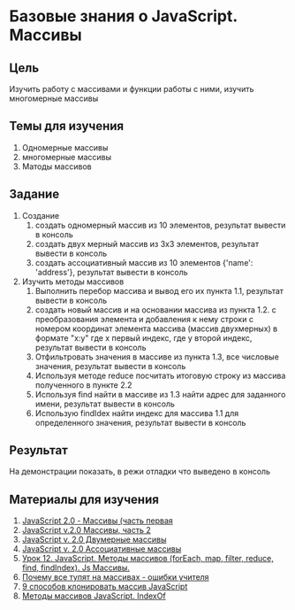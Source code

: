 # Базовые знания о JavaScript. Массивы

## Цель

Изучить работу с массивами и функции работы с ними, изучить многомерные массивы

## Темы для изучения

1. Одномерные массивы
2. многомерные массивы
3. Матоды массивов

## Задание

1. Создание
   1. создать одномерный массив из 10 элементов, результат вывести в консоль
   2. создать двух мерный массив из 3х3 элементов, результат вывести в консоль
   3. создать ассоциативный массив из 10 элементов {'name': 'address'}, результат вывести в консоль
2. Изучить методы массивов
   1. Выполнить перебор массива и вывод его их пункта 1.1, результат вывести в консоль
   2. создать новый массив и на основании массива из пункта 1.2. с преобразования элемента и добавления к нему строки с номером координат элемента массива (массив двухмерных) в формате "x:y" где x первый индекс, где y второй индекс, результат вывести в консоль
   3. Отфильтровать значения в массиве из пункта 1.3, все числовые значения, результат вывести в консоль
   4. Используя методе reduce посчитать итоговую строку из массива полученного в пункте 2.2
   5. Используя find найти в массиве из 1.3 найти адрес для заданного имени, результат вывести в консоль
   6. Использую findIdex найти индекс для массива 1.1 для определенного значения, результат вывести в консоль

## Результат

На демонстрации показать, в режи отладки что выведено в консоль

## Материалы для изучения

1. [JavaScript 2.0 - Массивы (часть первая](https://youtu.be/lhM19KI45y4?list=PLM7wFzahDYnEltE-aVGhRHYPwIJn0Xquu)
2. [JavaScript v.2.0 Массивы, часть 2](https://youtu.be/nMm2g6TOdr8?list=PLM7wFzahDYnEltE-aVGhRHYPwIJn0Xquu)
3. [JavaScript v. 2.0 Двумерные массивы](https://youtu.be/VrCzeQSbar8?list=PLM7wFzahDYnEltE-aVGhRHYPwIJn0Xquu)
4. [JavaScript v. 2.0 Ассоциативные массивы](https://youtu.be/yXzUqPtOJ8c?list=PLM7wFzahDYnEltE-aVGhRHYPwIJn0Xquu)
5. [Урок 12. JavaScript. Методы массивов (forEach, map, filter, reduce, find, findIndex). Js Массивы.](https://youtu.be/nEabP9CYCAQ)
6. [Почему все тупят на массивах - ошибки учителя](https://youtu.be/asGfn6RE_g0?list=PLM7wFzahDYnEltE-aVGhRHYPwIJn0Xquu)
7. [9 способов клонировать массив JavaScript](https://youtu.be/9fpxuvIQ_nA?list=PLM7wFzahDYnEltE-aVGhRHYPwIJn0Xquu)
8. [Методы массивов JavaScript. IndexOf](https://youtu.be/U7WpL5zQMwc?list=PLM7wFzahDYnEltE-aVGhRHYPwIJn0Xquu)